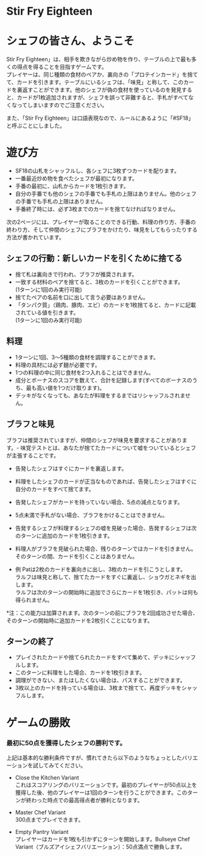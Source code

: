 # Stir Fry Eighteen

# シェフの皆さん、ようこそ

Stir Fry Eighteen」は、相手を欺きながら炒め物を作り、テーブルの上で最も多くの得点を得ることを目指すゲームです。  
プレイヤーは、同じ種類の食材のペアか、裏向きの「プロテインカード」を捨てて、カードを引きます。テーブルにいるシェフは、「味見」と称して、このカードを裏返すことができます。他のシェフが偽の食材を使っているのを発見すると、カードが1枚追加されますが、シェフを誤って非難すると、手札がすべてなくなってしまいますのでご注意ください。

また、「Stir Fry Eighteen」は口語表現なので、ルールにあるように「#SF18」と呼ぶことにしました。

# 遊び方

- SF18の山札をシャッフルし、各シェフに3枚ずつカードを配ります。
- 一番最近炒め物を食べたシェフが最初になります。
- 手番の最初に、山札からカードを1枚引きます。
- 自分の手番でも他のシェフの手番でも手札の上限はありません。他のシェフの手番でも手札の上限はありません。
- 手番終了時には、必ず3枚までのカードを捨てなければなりません。

次の2ページには、プレイヤーが取ることのできる行動、料理の作り方、手番の終わり方、そして仲間のシェフにブラフをかけたり、味見をしてもらったりする方法が書かれています。

## シェフの行動：新しいカードを引くために捨てる
- 捨て札は裏向きで行われ、ブラフが推奨されます。
- 一致する材料のペアを捨てると、3枚のカードを引くことができます。  
(1ターンに1回のみ実行可能)
- 捨てたペアの名前を口に出して言う必要はありません。
- 「タンパク質」（鶏肉、豚肉、エビ）のカードを1枚捨てると、カードに記載されている値を引きます。  
(1ターンに1回のみ実行可能)  

## 料理
- 1ターンに1回、3～5種類の食材を調理することができます。
- 料理の具材には必ず麺が必要です。
- 1つの料理の中に同じ食材を2つ入れることはできません。
- 成分とボーナスのスコアを数えて、合計を記録します(すべてのボーナスのうち、最も高い値を1つだけ取ります)。
- デッキがなくなっても、あなたが料理をするまではリシャッフルされません。

## ブラフと味見

ブラフは推奨されていますが、仲間のシェフが味見を要求することがあります。- 味覚テストとは、あなたが捨てたカードについて嘘をついているとシェフが主張することです。

- 告発したシェフはすぐにカードを裏返します。
- 料理をしたシェフのカードが正当なものであれば、告発したシェフはすぐに自分のカードをすべて捨てます。
- 告発したシェフがカードを持っていない場合、5点の減点となります。
- 5点未満で手札がない場合、ブラフをかけることはできません。
- 告発するシェフが料理するシェフの嘘を見破った場合、告発するシェフは次のターンに追加のカードを1枚引きます。
- 料理人がブラフを見破られた場合、残りのターンではカードを引きません。そのターンの間、カードを引くことはありません。

- 例 Patは2枚のカードを裏向きに出し、3枚のカードを引こうとします。  
ラルフは味見と称して、捨てたカードをすぐに裏返し、ショウガとネギを出します。  
ラルフは次のターンの開始時に追加でさらにカードを1枚引き、パットは何も得られません。

*注：この能力は加算されます。次のターンの前にブラフを2回成功させた場合、そのターンの開始時に追加カードを2枚引くことになります。

## ターンの終了
- プレイされたカードや捨てられたカードをすべて集めて、デッキにシャッフルします。
- このターンに料理をした場合、カードを1枚引きます。
- 調理ができない、またはしたくない場合は、パスすることができます。
- 3枚以上のカードを持っている場合は、3枚まで捨てて、再度デッキをシャッフルします。

# ゲームの勝敗
### 最初に50点を獲得したシェフの勝利です。  
上記は基本的な勝利条件ですが、慣れてきたら以下のようなちょっとしたバリエーションを試してみてください。

- Close the Kitchen Variant  
これはスコアリングのバリエーションです。最初のプレイヤーが50点以上を獲得した後、他のプレイヤーは1回のターンを行うことができます。このターンが終わった時点での最高得点者が勝利となります。

- Master Chef Variant  
300点までプレイできます。

- Empty Pantry Variant  
プレイヤーはカードを1枚も引かずにターンを開始します。Bullseye Chef Variant（ブルズアイシェフバリエーション）：50点満点で勝負します。
